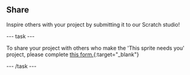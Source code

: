 ## Share

Inspire others with your project by submitting it to our Scratch studio! 

--- task ---

To share your project with others who make the 'This sprite needs you' project, please complete [this form.](https://form.raspberrypi.org/f/community-project-submissions){:target="_blank"}

--- /task ---

